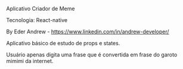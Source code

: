 Aplicativo Criador de Meme

Tecnologia: React-native

By Eder Andrew - https://www.linkedin.com/in/andrew-developer/

Aplicativo básico de estudo de props e states.

Usuário apenas digita uma frase que é convertida em frase do garoto mimimi da internet.